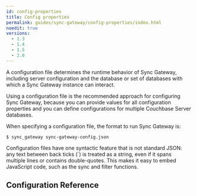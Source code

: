 ```yaml
---
id: config-properties
title: Config properties
permalink: guides/sync-gateway/config-properties/index.html
noedit: true
versions:
  - 1.3
  - 1.4
  - 1.5
  - 2.0
---
```


A configuration file determines the runtime behavior of Sync Gateway, including server configuration and the database or set of databases with which a Sync Gateway instance can interact.

Using a configuration file is the recommended approach for configuring Sync Gateway, because you can provide values for all configuration properties and you can define configurations for multiple Couchbase Server databases.

When specifying a configuration file, the format to run Sync Gateway is:

```
$ sync_gateway sync-gateway-config.json
```

Configuration files have one syntactic feature that is not standard JSON: any text between back ticks (`) is treated as a string, even if it spans multiple lines or contains double-quotes. This makes it easy to embed JavaScript code, such as the sync and filter functions.

## Configuration Reference

<link rel="stylesheet" type="text/css" href="https://couchbase-docs.s3.amazonaws.com/assets/json-config-ui/json-config-ui.css">

<div id="swagger-ui"></div>
<div id="json-config-ui"></div>
<script src="https://couchbase-docs.s3.amazonaws.com/assets/json-config-ui/json-config-ui-bundle.js"></script>
<script>
var frontMatter = "{{ page.versions | json | join: ','}}";
var versions = frontMatter.split(",");
var specsInfo = versions.map(function(version) {
	return {
		version: version,
		url: 'https://couchbase-docs.s3.amazonaws.com/mobile/' + version + '/configs/sg.json?v=1'
	};
});
$(window).load(function() {
	const ui = JSONConfigUIBundle({
		dom_id: '#json-config-ui',
		specs: specsInfo,
		current: {{ site.sg_version }}
	});
	window.ui = ui
});
</script>